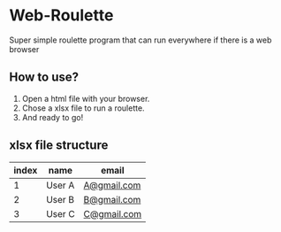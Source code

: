# Web-Roulette

Super simple roulette program that can run everywhere if there is a web browser

## How to use?

1. Open a html file with your browser.
2. Chose a xlsx file to run a roulette.
3. And ready to go!

## xlsx file structure

| index | name   | email       |
| ----- | ------ | ----------- |
| 1     | User A | A@gmail.com |
| 2     | User B | B@gmail.com |
| 3     | User C | C@gmail.com |
